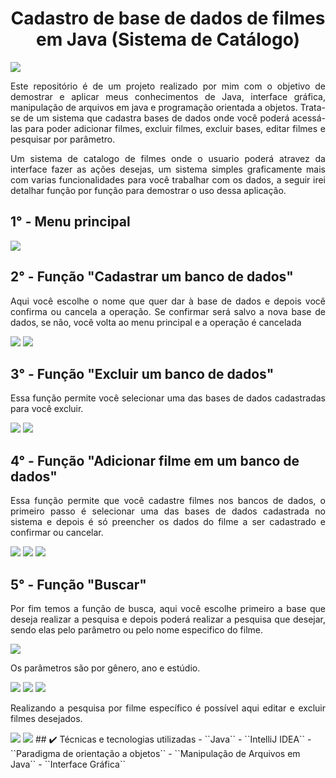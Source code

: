 <h1 align="center"> Cadastro de base de dados de filmes em Java (Sistema de Catálogo)</h1>
<img src = "https://github.com/Renato9889/CatalogoDeFilmes_JAVA/assets/38532053/2a040e37-27ca-43d9-99ee-e9d87680fa84">

<p align="justify">Este repositório é de um projeto realizado por mim com o objetivo de demostrar e aplicar meus conhecimentos de Java, interface gráfica, manipulação de arquivos em java e programação orientada a objetos.
Trata-se de um sistema que cadastra bases de dados onde você poderá acessá-las para poder adicionar filmes, excluir filmes, excluir bases, editar filmes e pesquisar por parâmetro.</p>

<p align="justify"> Um sistema de catalogo de filmes onde o usuario poderá atravez da interface fazer as ações desejas, um sistema simples graficamente mais com varias funcionalidades para você trabalhar com os dados, a seguir irei detalhar função por função para demostrar o uso dessa aplicação.</p>

 <h2>1° - Menu principal</h2>
 <img src = "https://github.com/Renato9889/CatalogoDeFilmes_JAVA/assets/38532053/bf836c2f-998c-4041-a3e5-88ce4f6ffaac">
 <h2>2° - Função "Cadastrar um banco de dados"</h2>
<p align="justify">Aqui você escolhe o nome que quer dar à base de dados e depois você confirma ou cancela a operação. Se confirmar será salvo a nova base de dados, se não, você volta ao menu principal e a operação é cancelada</p>
 <img src = "https://github.com/Renato9889/CatalogoDeFilmes_JAVA/assets/38532053/064bd0a3-e5b6-4bd0-9e65-03836b95f2ca">
 <img src = "https://github.com/Renato9889/CatalogoDeFilmes_JAVA/assets/38532053/d5c7bba8-45fc-465a-b785-bf16ee7ff171">
 <h2>3° - Função "Excluir um banco de dados"</h2>
 <p align="justify"> Essa função permite você selecionar uma das bases de dados cadastradas para você excluir.</P>
 <img src = "https://github.com/Renato9889/CatalogoDeFilmes_JAVA/assets/38532053/d1324ffd-c02e-4b1b-9391-11182bfbd443">
 <img src = "https://github.com/Renato9889/CatalogoDeFilmes_JAVA/assets/38532053/52c5d8e0-a433-480d-bc76-d6ee7180af96">
 <h2>4° - Função "Adicionar filme em um banco de dados"</h2>
 <p align="justify"> Essa função permite que você cadastre filmes nos bancos de dados, o primeiro passo é selecionar uma das bases de dados cadastrada no sistema e depois é só preencher os dados do filme a ser cadastrado e confirmar ou cancelar.</P>
 <img src = "https://github.com/Renato9889/CatalogoDeFilmes_JAVA/assets/38532053/f6a0c11c-e0dc-41a1-a9fc-90a6878e32b2">
 <img src = "https://github.com/Renato9889/CatalogoDeFilmes_JAVA/assets/38532053/7e284890-41b3-4035-a7e8-079a2407490b">
 <img src = "https://github.com/Renato9889/CatalogoDeFilmes_JAVA/assets/38532053/bf7f4bc8-b82c-4b58-95fc-34995a9d5347"> 
<h2>5° - Função "Buscar"</h2>
 <p align="justify">Por fim temos a função de busca, aqui você escolhe primeiro a base que deseja realizar a pesquisa e depois poderá realizar a pesquisa que desejar, sendo elas pelo parâmetro ou pelo nome especifico do filme.</p>
 <img src = "https://github.com/Renato9889/CatalogoDeFilmes_JAVA/assets/38532053/e1606eeb-7037-48ad-9c7b-3bcec26ad729">
 <p align="justify">Os parâmetros são por gênero, ano e estúdio.</p>
 <img src = "https://github.com/Renato9889/CatalogoDeFilmes_JAVA/assets/38532053/22de3f11-a831-4a1b-a538-6686cf12ae1d">
 <img src = "https://github.com/Renato9889/CatalogoDeFilmes_JAVA/assets/38532053/21d19c29-97b9-4c5b-99b5-89480b61b481">
 <img src = "https://github.com/Renato9889/CatalogoDeFilmes_JAVA/assets/38532053/56adba66-dee2-44f8-a516-26a0bbc34510">
  <p align="justify">Realizando a pesquisa por filme específico é possível aqui editar e excluir filmes desejados.</P>
 <img src = "https://github.com/Renato9889/CatalogoDeFilmes_JAVA/assets/38532053/00b8f966-aeae-45a8-8aea-d66a9906a61e">
 <img src = "https://github.com/Renato9889/CatalogoDeFilmes_JAVA/assets/38532053/7c464d23-f38a-4881-826d-0e5c5ab1ea58">
 ## ✔️ Técnicas e tecnologias utilizadas
- ``Java``
- ``IntelliJ IDEA``
- ``Paradigma de orientação a objetos``
- ``Manipulação de Arquivos em Java``
- ``Interface Gráfica``

 
 
 
